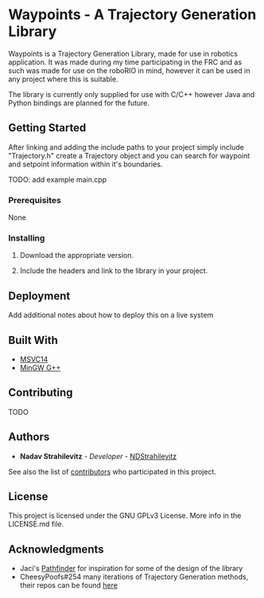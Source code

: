 # Waypoints - A Trajectory Generation Library

Waypoints is a Trajectory Generation Library, made for use in robotics application.
It was made during my time participating in the FRC and as such was made for use on the roboRIO in mind, however
it can be used in any project where this is suitable.

The library is currently only supplied for use with C/C++ however Java and Python bindings are planned for the future.

## Getting Started

After linking and adding the include paths to your project simply include "Trajectory.h" create a Trajectory object
and you can search for waypoint and setpoint information within it's boundaries.

TODO: add example main.cpp

### Prerequisites

None

### Installing

1. Download the appropriate version.

2. Include the headers and link to the library in your project.

## Deployment

Add additional notes about how to deploy this on a live system

## Built With

* [MSVC14](https://www.visualstudio.com/)
* [MinGW G++](http://www.mingw.org/)

## Contributing

TODO

## Authors

* **Nadav Strahilevitz** - *Developer* - [NDStrahilevitz](https://github.com/NDStrahilevitz)

See also the list of [contributors](https://github.com/NDStrahilevitz/Waypoints/contributors) who participated in this project.

## License

This project is licensed under the GNU GPLv3 License. More info in the LICENSE.md file.

## Acknowledgments

* Jaci's [Pathfinder](https://github.com/JacisNonsense/Pathfinder) for inspiration for some of the design of the library 
* CheesyPoofs#254 many iterations of Trajectory Generation methods, their repos can be found [here](https://github.com/Team254)

